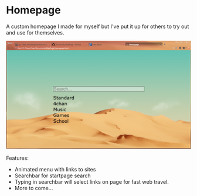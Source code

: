 Homepage
====

A custom homepage I made for myself but I've put it up for others to try out and use for themselves.

![Alt text](Screenshots/preview.png)

Features:

* Animated menu with links to sites
* Searchbar for startpage search
* Typing in searchbar will select links on page for fast web travel.
* More to come...